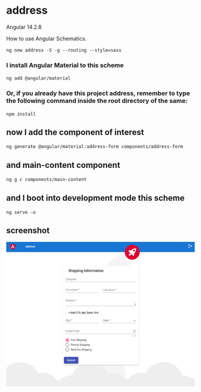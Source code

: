 # address

Angular 14.2.8

How to use Angular Schematics.

```shell
ng new address -S -g --routing --style=sass
```

### I install Angular Material to this scheme

```shell
ng add @angular/material
```

### Or, if you already have this project address, remember to type the following command inside the root directory of the same:

```shell
npm install
```

## now I add the component of interest

```shell
ng generate @angular/material:address-form components/address-form
```

## and main-content component

```
ng g c components/main-content
```

## and I boot into development mode this scheme

```shell
ng serve -o
```

## screenshot

![address form](https://github.com/paolomococci/angular-exercises-workshop/blob/main/screenshots/address_2022-06-19.png)
